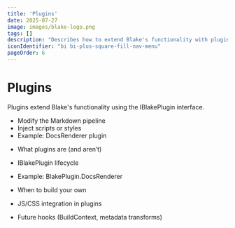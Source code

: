 ```yaml
---
title: 'Plugins'
date: 2025-07-27
image: images/blake-logo.png
tags: []
description: "Describes how to extend Blake's functionality with plugins."
iconIdentifier: "bi bi-plus-square-fill-nav-menu"
pageOrder: 6
---
```


# Plugins

Plugins extend Blake's functionality using the IBlakePlugin interface.

- Modify the Markdown pipeline
- Inject scripts or styles
- Example: DocsRenderer plugin
* What plugins are (and aren’t)

* IBlakePlugin lifecycle

* Example: BlakePlugin.DocsRenderer

* When to build your own

* JS/CSS integration in plugins

* Future hooks (BuildContext, metadata transforms)
